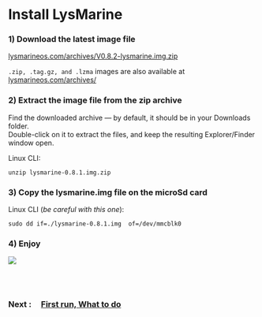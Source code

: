 # Install LysMarine


### 1) Download the latest image file
   [lysmarineos.com/archives/V0.8.2-lysmarine.img.zip](lysmarineos.com/archives/V0.8.2-lysmarine.img.zip)

   `.zip, .tag.gz, and .lzma` images are also available at [lysmarineos.com/archives/](lysmarineos.com/archives/)


### 2) Extract the image file from the zip archive
Find the downloaded archive — by default, it should be in your Downloads folder.<br>
Double-click on it to extract the files, and keep the resulting Explorer/Finder window open.

Linux CLI:
 ```
 unzip lysmarine-0.8.1.img.zip
 ```

### 3) Copy the lysmarine.img file on the microSd card

Linux CLI (_be careful with this one_):
 ```
 sudo dd if=./lysmarine-0.8.1.img  of=/dev/mmcblk0
 ```

### 4) Enjoy
![](https://projects-static.raspberrypi.org/projects/raspberry-pi-setting-up/5bfb8f69592ea36d75df9d39b8abc186d7815cb6/en/images/pi-sd.png)

<br><br>
###   Next : &nbsp; &nbsp; [ First run, What to do ](doc/userdoc/firstboot.md)
